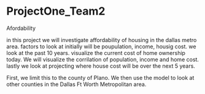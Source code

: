 # ProjectOne_Team2
Afordability

in this project we will investigate affordability of housing in the dallas metro area. 
factors to look at initially will be poupulation, income, housig cost.
we look at the past 10 years. visualize the current cost of home ownership today. 
We will visualize the corrilation of population, income and home cost.
lastly we look at projecting where house cost will be over the next 5 years. 

First, we limit this to the county of Plano. We then use the model to look at other counties in the Dallas Ft Worth Metropolitan area.
